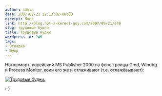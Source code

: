 ```yaml
---
author: admin
date: 2007-09-21 22:13:02+00:00
excerpt: None
link: http://blog.not-a-kernel-guy.com/2007/09/21/240
slug: трудовые-будни
title: Трудовые будни
wordpress_id: 240
tags:
- Отладка
- Юмор
---
```


Натюрморт: корейский MS Publisher 2000 на фоне троицы Сmd, Windbg и Process Monitor, коии его же и отлаживают (т.е. отлажёвывают):

[![Трудовые будни.](http://blog.not-a-kernel-guy.com/wp-content/uploads/2007/09/mspub2000.thumbnail.png)](http://blog.not-a-kernel-guy.com/wp-content/uploads/2007/09/mspub2000.png)

:-)
